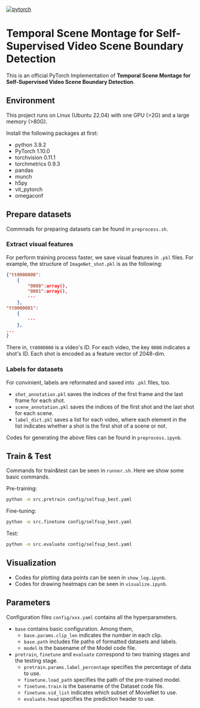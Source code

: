 [![pytorch](https://img.shields.io/badge/pytorch-1.10.0-%2523ee4c2c.svg)](https://pytorch.org/)


# Temporal Scene Montage for Self-Supervised Video Scene Boundary Detection

This is an official PyTorch Implementation of **Temporal Scene Montage for Self-Supervised Video Scene Boundary Detection**.

<!-- <p align="center"><img width="100%" src="model.jpg"></p> -->

## Environment

This project runs on Linux (Ubuntu 22.04) with one GPU (>2G) and a large memory (>80G).

Install the following packages at first:
- python 3.9.2
- PyTorch 1.10.0
- torchvision 0.11.1
- torchmetrics 0.9.3
- pandas
- munch
- h5py
- vit_pytorch
- omegaconf

## Prepare datasets

Commnads for preparing datasets can be found in `preprocess.sh`.

### Extract visual features

For perform training process faster, we save visual features in `.pkl` files. For example, the structure of `ImageNet_shot.pkl` is as the following:
``` json
{"tt0000000":
    {
        "0000":array(),
        "0001":array(),
        ···
    },
"tt0000001":
    {
        ···
    },
...
}
```
There in, `tt0000000` is a video's ID. For each video, the key `0000` indicates a shot's ID. Each shot is encoded as a feature vector of 2048-dim.

### Labels for datasets

For convinient, labels are reformated and saved into `.pkl` files, too.

- `shot_annotation.pkl` saves the indices of the first frame and the last frame for each shot.
- `scene_annotation.pkl` saves the indices of the first shot and the last shot for each scene.
- `label_dict.pkl` saves a list for each video, where each element in the list indicates whether a shot is the first shot of a scene or not.

Codes for generating the above files can be found in `preprocess.ipynb`.


## Train & Test

Commands for train&test can be seen in `runner.sh`. Here we show some basic commands.

Pre-training:
``` bash
python -m src.pretrain config/selfsup_best.yaml
```

Fine-tuning:

``` bash
python -m src.finetune config/selfsup_best.yaml
```

Test:

``` bash
python -m src.evaluate config/selfsup_best.yaml
```

## Visualization

- Codes for plotting data points can be seen in `show_log.ipynb`.
- Codes for drawing heatmaps can be seen in `visualize.ipynb`.

## Parameters

Configuration files `config/xxx.yaml` contains all the hyperparameters.
- `base` contains basic configuration. Among them, 
    - `base.params.clip_len` indicates the number in each clip.
    - `base.path` includes file paths of formatted datasets and labels.
    - `model` is the basename of the Model code file.
- `pretrain`, `finetune` and `evaluate` correspond to two training stages and the testing stage.
    - `pretrain.params.label_percentage` specifies the percentage of data to use.
    - `finetune.load_path` specifies the path of the pre-trained model.
    - `finetune.train` is the basename of the Dataset code file.
    - `finetune.vid_list` indicates which subset of MovieNet to use.
    - `evaluate.head` specifies the prediction header to use.